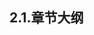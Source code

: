 
## 2.1.章节大纲
	
<Markmap localtion="/enhance/markmap/environment/centos/centos7/chapter/centos7-outline5-chapter2.html"/>
